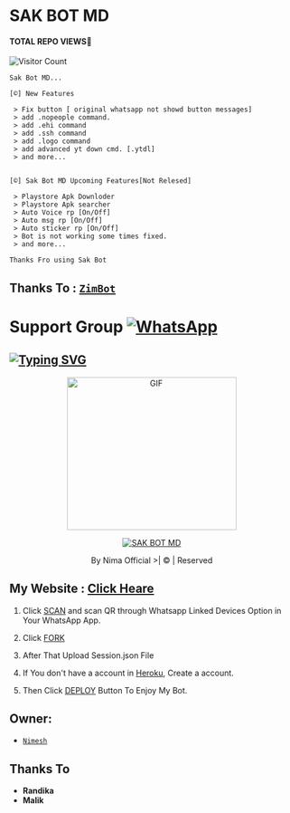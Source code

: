 # SAK BOT MD
#### TOTAL REPO VIEWS📍
![Visitor Count](https://profile-counter.glitch.me/terror-boy/count.svg)

    Sak Bot MD...

    [©] New Features

     > Fix button [ original whatsapp not showd button messages]
     > add .nopeople command.
     > add .ehi command
     > add .ssh command
     > add .logo command
     > add advanced yt down cmd. [.ytdl]
     > and more...
    

    [©] Sak Bot MD Upcoming Features[Not Relesed]

     > Playstore Apk Downloder
     > Playstore Apk searcher
     > Auto Voice rp [On/Off]
     > Auto msg rp [On/Off]
     > Auto sticker rp [On/Off]
     > Bot is not working some times fixed.
     > and more...
   
   
   
   ```Thanks Fro using Sak Bot```

## Thanks To : [`ZimBot`](https://github.com/zim-bot/zimbot-v4)

# Support Group <a href="https://chat.whatsapp.com/BKFkNEFogBVKs4X3IADNrc"><img alt="WhatsApp" src="https://img.shields.io/badge/-Whatsapp%20Group-lightgrey?style=for-the-badge&logo=whatsapp&logoColor=white"/></a>

## [![Typing SVG](https://readme-typing-svg.herokuapp.com?font=Rockstar-ExtraBold&color=F33A6A&lines=WELCOME+TO+SAK+BOT.;CREATED+BY+NIMA+OFFICIAL;BEST+MULTIDEVICE+WA+BOT;THANKS+FOR+VISITING+MY+GIT)](https://git.io/typing-svg)

 </a>

</p>

<div align="center">

  <p align="center">

<img src="https://i.ibb.co/THTK67m/Vihanga-MD.png" alt="GIF" width="300" height="270"/>

</p>

  <p align="center">

<a href="#"><img title="SAK BOT MD" src="https://img.shields.io/badge/Sak bot-md-green?colorA=%23ff0000&colorB=%23017e40&style=for-the-badge"></a>

</p>

</div>

<p align="center">By Nima Official >| © | Reserved  </br> 
 
 ## My Website : [Click Heare](https://www.helacloud.ga/p/sak-bot.html)

1. Click [SCAN](https://replit.com/@VIHANGA-YTYT/Vihanga-MD-V2-Qr?output%20only=1&lite=1#index.js) and scan QR through Whatsapp Linked Devices Option in Your WhatsApp App.

2. Click [FORK](https://github.com/vihangayt0/VihangaBot-MD-V3/fork)

2. After That Upload Session.json File

3. If You don't have a account in [Heroku](https://signup.heroku.com/), Create a account.

5. Then Click [DEPLOY](https://heroku.com/deploy) Button To Enjoy My Bot.


## Owner:
* [`Nimesh`](https://github.com/nimaofficial)

## Thanks To
* <b>Randika</b>
* <b>Malik</b>
